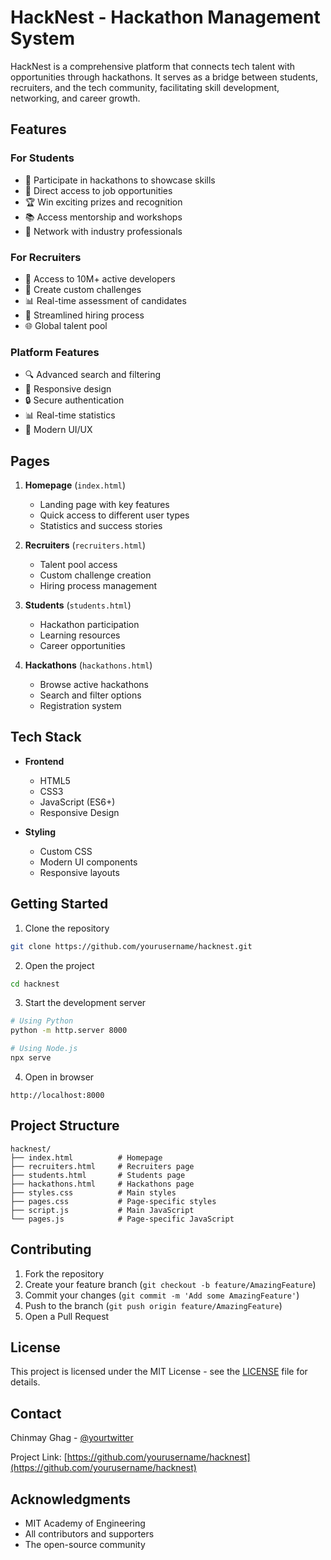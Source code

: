 # HackNest - Hackathon Management System

HackNest is a comprehensive platform that connects tech talent with opportunities through hackathons. It serves as a bridge between students, recruiters, and the tech community, facilitating skill development, networking, and career growth.

## Features

### For Students
- 🎯 Participate in hackathons to showcase skills
- 💼 Direct access to job opportunities
- 🏆 Win exciting prizes and recognition
- 📚 Access mentorship and workshops
- 🤝 Network with industry professionals

### For Recruiters
- 👥 Access to 10M+ active developers
- 🎯 Create custom challenges
- 📊 Real-time assessment of candidates
- 🚀 Streamlined hiring process
- 🌐 Global talent pool

### Platform Features
- 🔍 Advanced search and filtering
- 📱 Responsive design
- 🔒 Secure authentication
- 📊 Real-time statistics
- 🎨 Modern UI/UX

## Pages

1. **Homepage** (`index.html`)
   - Landing page with key features
   - Quick access to different user types
   - Statistics and success stories

2. **Recruiters** (`recruiters.html`)
   - Talent pool access
   - Custom challenge creation
   - Hiring process management

3. **Students** (`students.html`)
   - Hackathon participation
   - Learning resources
   - Career opportunities

4. **Hackathons** (`hackathons.html`)
   - Browse active hackathons
   - Search and filter options
   - Registration system

## Tech Stack

- **Frontend**
  - HTML5
  - CSS3
  - JavaScript (ES6+)
  - Responsive Design

- **Styling**
  - Custom CSS
  - Modern UI components
  - Responsive layouts

## Getting Started

1. Clone the repository
```bash
git clone https://github.com/yourusername/hacknest.git
```

2. Open the project
```bash
cd hacknest
```

3. Start the development server
```bash
# Using Python
python -m http.server 8000

# Using Node.js
npx serve
```

4. Open in browser
```
http://localhost:8000
```

## Project Structure

```
hacknest/
├── index.html          # Homepage
├── recruiters.html     # Recruiters page
├── students.html       # Students page
├── hackathons.html     # Hackathons page
├── styles.css          # Main styles
├── pages.css           # Page-specific styles
├── script.js           # Main JavaScript
└── pages.js            # Page-specific JavaScript
```

## Contributing

1. Fork the repository
2. Create your feature branch (`git checkout -b feature/AmazingFeature`)
3. Commit your changes (`git commit -m 'Add some AmazingFeature'`)
4. Push to the branch (`git push origin feature/AmazingFeature`)
5. Open a Pull Request

## License

This project is licensed under the MIT License - see the [LICENSE](LICENSE) file for details.

## Contact

Chinmay Ghag - [@yourtwitter](https://twitter.com/yourtwitter)

Project Link: [https://github.com/yourusername/hacknest](https://github.com/yourusername/hacknest)

## Acknowledgments

- MIT Academy of Engineering
- All contributors and supporters
- The open-source community
 
 
